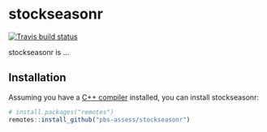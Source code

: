 
# stockseasonr
<!-- badges: start -->
[![Travis build status](https://travis-ci.org/pbs-assess/stockseasonr.svg?branch=master)](https://travis-ci.org/pbs-assess/stockseasonr)
<!-- badges: end -->

stockseasonr is ...

## Installation

Assuming you have a [C++
compiler](https://support.rstudio.com/hc/en-us/articles/200486498-Package-Development-Prerequisites)
installed, you can install stockseasonr:

``` r
# install.packages("remotes")
remotes::install_github("pbs-assess/stockseasonr")
```

